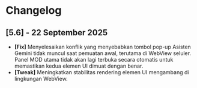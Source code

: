 # Changelog

## [5.6] - 22 September 2025

- **[Fix]** Menyelesaikan konflik yang menyebabkan tombol pop-up Asisten Gemini tidak muncul saat pemuatan awal, terutama di WebView seluler. Panel MOD utama tidak akan lagi terbuka secara otomatis untuk memastikan kedua elemen UI dimuat dengan benar.
- **[Tweak]** Meningkatkan stabilitas rendering elemen UI mengambang di lingkungan WebView.